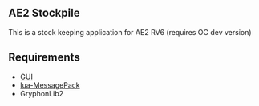 ## AE2 Stockpile

This is a stock keeping application for AE2 RV6 (requires OC dev version)

## Requirements

* [GUI](https://github.com/IgorTimofeev/GUI)
* [lua-MessagePack](https://framagit.org/fperrad/lua-MessagePack)
* GryphonLib2